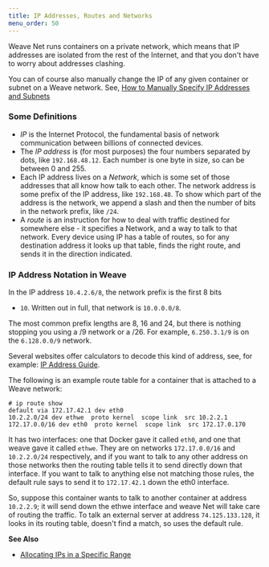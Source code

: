 ```yaml
---
title: IP Addresses, Routes and Networks
menu_order: 50
---
```



Weave Net runs containers on a private network, which means that IP addresses are isolated from the rest of the
Internet, and that you don't have to worry about addresses clashing. 

You can of course also manually change the IP of any given container or subnet on a Weave network.  See, [How to Manually Specify IP Addresses and Subnets](/site/using-weave/manual-ip-address.md)

### Some Definitions

- _IP_ is the Internet Protocol, the fundamental basis of network
   communication between billions of connected devices.
- The _IP address_ is (for most purposes) the four numbers separated
  by dots, like `192.168.48.12`. Each number is one byte in size, so can
  be between 0 and 255.
- Each IP address lives on a _Network_, which is some set of those
  addresses that all know how talk to each other. The network address
  is some prefix of the IP address, like `192.168.48`. To show
  which part of the address is the network, we append a slash
  and then the number of bits in the network prefix, like
  `/24`.
- A _route_ is an instruction for how to deal with traffic destined
  for somewhere else - it specifies a Network, and a way to talk to
  that network.  Every device using IP has a table of routes, so for
  any destination address it looks up that table, finds the right
  route, and sends it in the direction indicated.

### IP Address Notation in Weave

In the IP address `10.4.2.6/8`, the network prefix is the first 8 bits
- `10`. Written out in full, that network is `10.0.0.0/8`.

The most common prefix lengths are 8, 16 and 24, but there is nothing
stopping you using a /9 network or a /26. For example, `6.250.3.1/9` is on the
`6.128.0.0/9` network.

Several websites offer calculators to decode this kind of address, see, for example: [IP Address Guide](http://www.ipaddressguide.com/cidr).

The following is an example route table for a container that is attached to a Weave
network:

    # ip route show
    default via 172.17.42.1 dev eth0 
    10.2.2.0/24 dev ethwe  proto kernel  scope link  src 10.2.2.1 
    172.17.0.0/16 dev eth0  proto kernel  scope link  src 172.17.0.170 

It has two interfaces: one that Docker gave it called `eth0`, and one
that weave gave it called `ethwe`. They are on networks
`172.17.0.0/16` and `10.2.2.0/24` respectively, and if you want to
talk to any other address on those networks then the routing table
tells it to send directly down that interface. If you want to talk to
anything else not matching those rules, the default rule says to send
it to `172.17.42.1` down the eth0 interface.

So, suppose this container wants to talk to another container at
address `10.2.2.9`; it will send down the ethwe interface and weave
Net will take care of routing the traffic. To talk an external server
at address `74.125.133.128`, it looks in its routing table, doesn't
find a match, so uses the default rule.

**See Also**

 * [Allocating IPs in a Specific Range](/site/using-weave/configuring-weave.md)
